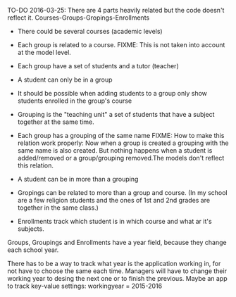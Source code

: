 TO-DO
2016-03-25:
There are 4 parts heavily related but the code doesn't reflect it.
Courses-Groups-Gropings-Enrollments

- There could be several courses (academic levels)

- Each group is related to a course. FIXME: This is not taken into account at the model level.

- Each group have a set of students and a tutor (teacher)

- A student can only be in a group

- It should be possible when adding students to a group only show students enrolled in the group's course

- Grouping is the "teaching unit" a set of students that have a subject together at the same time.

- Each group has a grouping of the same name FIXME: How to make this relation work properly: Now when a group is created a grouping with the same name is also created. But nothing happens when a student is added/removed or a group/grouping removed.The models don't reflect this relation.

- A student can be in more than a grouping

- Gropings can be related to more than a group and course. (In my school are a few religion students and the ones of 1st and 2nd grades are together in the same class.)

- Enrollments track which student is in which course and what ar it's subjects.

Groups, Groupings and Enrollments have a year field, because they change each school year.

There has to be a way to track what year is the application working in, for not have to choose the same each time. Managers will have to change their working year to desing the next one or to finish the previous. Maybe an app to track key-value settings:
workingyear = 2015-2016